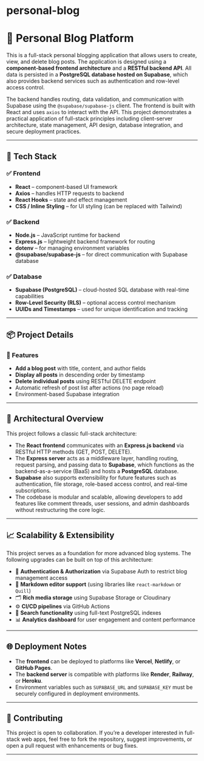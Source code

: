 # personal-blog

# 📝 Personal Blog Platform

This is a full-stack personal blogging application that allows users to create, view, and delete blog posts. The application is designed using a **component-based frontend architecture** and a **RESTful backend API**. All data is persisted in a **PostgreSQL database hosted on Supabase**, which also provides backend services such as authentication and row-level access control.

The backend handles routing, data validation, and communication with Supabase using the `@supabase/supabase-js` client. The frontend is built with React and uses `axios` to interact with the API. This project demonstrates a practical application of full-stack principles including client-server architecture, state management, API design, database integration, and secure deployment practices.

---

## 🧰 Tech Stack

### ✅ Frontend
- **React** – component-based UI framework
- **Axios** – handles HTTP requests to backend
- **React Hooks** – state and effect management
- **CSS / Inline Styling** – for UI styling (can be replaced with Tailwind)

### ✅ Backend
- **Node.js** – JavaScript runtime for backend
- **Express.js** – lightweight backend framework for routing
- **dotenv** – for managing environment variables
- **@supabase/supabase-js** – for direct communication with Supabase database

### ✅ Database
- **Supabase (PostgreSQL)** – cloud-hosted SQL database with real-time capabilities
- **Row-Level Security (RLS)** – optional access control mechanism
- **UUIDs and Timestamps** – used for unique identification and tracking

---

## 📦 Project Details


### 📝 Features
- **Add a blog post** with title, content, and author fields
- **Display all posts** in descending order by timestamp
- **Delete individual posts** using RESTful DELETE endpoint
- Automatic refresh of post list after actions (no page reload)
- Environment-based Supabase integration

---

## 🧠 Architectural Overview

This project follows a classic full-stack architecture:

- The **React frontend** communicates with an **Express.js backend** via RESTful HTTP methods (GET, POST, DELETE).
- The **Express server** acts as a middleware layer, handling routing, request parsing, and passing data to **Supabase**, which functions as the backend-as-a-service (BaaS) and hosts a **PostgreSQL** database.
- **Supabase** also supports extensibility for future features such as authentication, file storage, role-based access control, and real-time subscriptions.
- The codebase is modular and scalable, allowing developers to add features like comment threads, user sessions, and admin dashboards without restructuring the core logic.

---

## 📈 Scalability & Extensibility

This project serves as a foundation for more advanced blog systems. The following upgrades can be built on top of this architecture:

- 🔐 **Authentication & Authorization** via Supabase Auth to restrict blog management access
- 🧾 **Markdown editor support** (using libraries like `react-markdown` or `Quill`)
- 🗂 **Rich media storage** using Supabase Storage or Cloudinary
- ⚙️ **CI/CD pipelines** via GitHub Actions
- 🔎 **Search functionality** using full-text PostgreSQL indexes
- 📊 **Analytics dashboard** for user engagement and content performance

---

## 🌐 Deployment Notes

- The **frontend** can be deployed to platforms like **Vercel**, **Netlify**, or **GitHub Pages**.
- The **backend server** is compatible with platforms like **Render**, **Railway**, or **Heroku**.
- Environment variables such as `SUPABASE_URL` and `SUPABASE_KEY` must be securely configured in deployment environments.

---

## 👥 Contributing

This project is open to collaboration. If you’re a developer interested in full-stack web apps, feel free to fork the repository, suggest improvements, or open a pull request with enhancements or bug fixes.

---


